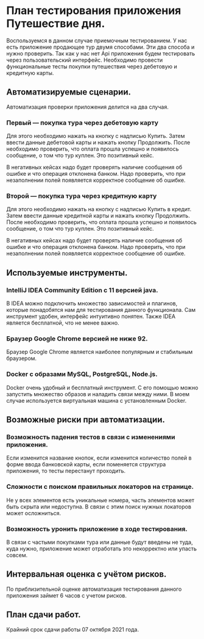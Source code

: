# План тестирования приложения Путешествие дня.

Воспользуемся в данном случае приемочным тестированием. У нас
есть приложение продающее тур двумя способами. Эти два способа и
нужно проверить. Так как у нас нет Api приложения будем
тестировать через пользовательский интерфейс. Необходимо провести
функциональные тесты покупки путешествия через дебетовую и
кредитную карты.

## Автоматизируемые сценарии.

Автоматизация проверки приложения делится на два случая.
### Первый — покупка тура через дебетовую карту
Для этого необходимо нажать на кнопку с надписью Купить. Затем
ввести данные дебетовой карты и нажать кнопку Продолжить. После
необходимо проверить, что оплата прошла успешно и появилось
сообщение, о том что тур куплен. Это позитивный кейс.

В негативных кейсах надо будет проверять наличие сообщения об
ошибке и что операция отклонена банком. Надо проверить, что при незаполнении полей появляется корректное сообщение об ошибке.
### Второй — покупка тура через кредитную карту
Для этого необходимо нажать на кнопку с надписью Купить в кредит. Затем ввести данные
кредитной карты и нажать кнопку Продолжить. После необходимо проверить, что оплата прошла
успешно и появилось сообщение, о том что тур куплен. Это позитивный кейс.

В негативных кейсах надо будет проверять наличие сообщения об
ошибке и что операция отклонена банком. Надо проверить, что при незаполнении полей появляется корректное сообщение об ошибке.

## Используемые инструменты.
### IntelliJ IDEA Community Edition с 11 версией java.
В IDEA можно подключить множество зависимостей и плагинов, которые понадобятся нам для
тестирования данного функционала. Сам инструмент удобен, интерфейс интуитивно понятен. Также IDEA является бесплатной, что не менее важно.
### Браузер Google Chrome версией не ниже 92.
Браузер Google Chrome является наиболее популярным и стабильным браузером.
### Docker с образами MySQL, PostgreSQL, Node.js.
Docker очень удобный и бесплатный инструмент. С его помощью можно запустить множество образов и наладить связи между ними.
В моем случае используется виртуальная машина с установленным Docker.

## Возможные риски при автоматизации.
### Возможность падения тестов в связи с изменениями приложения.
Если изменится название кнопок, если изменится количество полей в форме ввода банковской карты, если поменяется структура приложения, то тесты перестанут проходить.
### Сложности с поиском правильных локаторов на странице.
Не у всех элементов есть уникальные номера, часть элементов может быть скрыта или недоступна. В связи с этим поиск нужных локаторов может осложниться.
### Возможность уронить приложение в ходе тестирования.
В связи с частыми покупками тура или данные будут введены не туда, куда нужно, приложение
может отработать это некорректно или упасть совсем.

## Интервальная оценка с учётом рисков.
По приблизительной оценке автоматизация тестирования данного приложения займет 6 часов
с учетом рисков.

## План сдачи работ.
Крайний срок сдачи работы 07 октября 2021 года.
